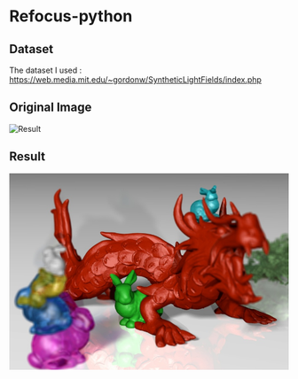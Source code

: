 # Refocus-python

## Dataset
The dataset I used : https://web.media.mit.edu/~gordonw/SyntheticLightFields/index.php

## Original Image
![Result](E:\Refocus-python\DragonAndBunnies\DragonsAndBunnies_5x5_ap6.6\dragons-13.png "Title")
## Result
![Result](Test.jpg "Title")
